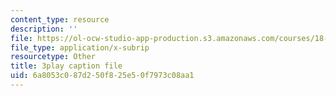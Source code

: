 ```yaml
---
content_type: resource
description: ''
file: https://ol-ocw-studio-app-production.s3.amazonaws.com/courses/18-01sc-single-variable-calculus-fall-2010/6a8053c087d250f825e50f7973c08aa1_aar099Xh5W4.srt
file_type: application/x-subrip
resourcetype: Other
title: 3play caption file
uid: 6a8053c0-87d2-50f8-25e5-0f7973c08aa1
---
```

